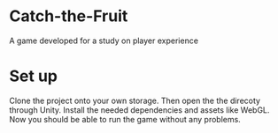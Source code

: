 # Catch-the-Fruit
A game developed for a study on player experience

# Set up
Clone the project onto your own storage.
Then open the the direcoty through Unity.
Install the needed dependencies and assets like WebGL.
Now you should be able to run the game without any problems.
